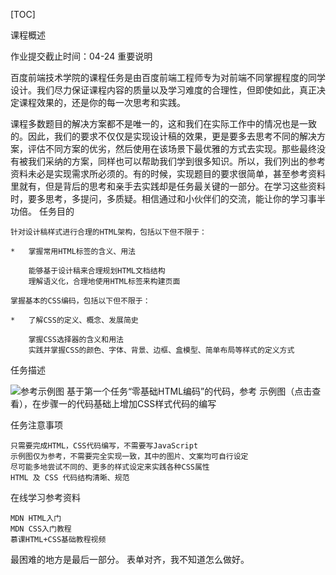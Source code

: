 [TOC]

课程概述

作业提交截止时间：04-24
重要说明

百度前端技术学院的课程任务是由百度前端工程师专为对前端不同掌握程度的同学设计。我们尽力保证课程内容的质量以及学习难度的合理性，但即使如此，真正决定课程效果的，还是你的每一次思考和实践。

课程多数题目的解决方案都不是唯一的，这和我们在实际工作中的情况也是一致的。因此，我们的要求不仅仅是实现设计稿的效果，更是要多去思考不同的解决方案，评估不同方案的优劣，然后使用在该场景下最优雅的方式去实现。那些最终没有被我们采纳的方案，同样也可以帮助我们学到很多知识。所以，我们列出的参考资料未必是实现需求所必须的。有的时候，实现题目的要求很简单，甚至参考资料里就有，但是背后的思考和亲手去实践却是任务最关键的一部分。在学习这些资料时，要多思考，多提问，多质疑。相信通过和小伙伴们的交流，能让你的学习事半功倍。
任务目的

    针对设计稿样式进行合理的HTML架构，包括以下但不限于：

    *   掌握常用HTML标签的含义、用法

        能够基于设计稿来合理规划HTML文档结构
        理解语义化，合理地使用HTML标签来构建页面

    掌握基本的CSS编码，包括以下但不限于：

    *   了解CSS的定义、概念、发展简史

        掌握CSS选择器的含义和用法
        实践并掌握CSS的颜色、字体、背景、边框、盒模型、简单布局等样式的定义方式

任务描述

![参考示例图](http://7xrp04.com1.z0.glb.clouddn.com/task_1_2_1.jpg)
    基于第一个任务“零基础HTML编码”的代码，参考 示例图（点击查看），在步骤一的代码基础上增加CSS样式代码的编写

任务注意事项

    只需要完成HTML，CSS代码编写，不需要写JavaScript
    示例图仅为参考，不需要完全实现一致，其中的图片、文案均可自行设定
    尽可能多地尝试不同的、更多的样式设定来实践各种CSS属性
    HTML 及 CSS 代码结构清晰、规范

在线学习参考资料

    MDN HTML入门
    MDN CSS入门教程
    慕课HTML+CSS基础教程视频


最困难的地方是最后一部分。
表单对齐，我不知道怎么做好。

